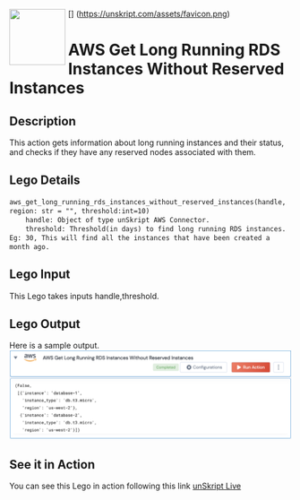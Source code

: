 [<img align="left" src="https://unskript.com/assets/favicon.png" width="100" height="100" style="padding-right: 5px">]
(https://unskript.com/assets/favicon.png)
<h1>AWS Get Long Running RDS Instances Without Reserved Instances</h1>

## Description
This action gets information about long running instances and their status, and checks if they have any reserved nodes associated with them.

## Lego Details
	aws_get_long_running_rds_instances_without_reserved_instances(handle, region: str = "", threshold:int=10)
		handle: Object of type unSkript AWS Connector.
		threshold: Threshold(in days) to find long running RDS instances. Eg: 30, This will find all the instances that have been created a month ago.


## Lego Input
This Lego takes inputs handle,threshold.

## Lego Output
Here is a sample output.
<img src="./1.png">

## See it in Action

You can see this Lego in action following this link [unSkript Live](https://us.app.unskript.io)